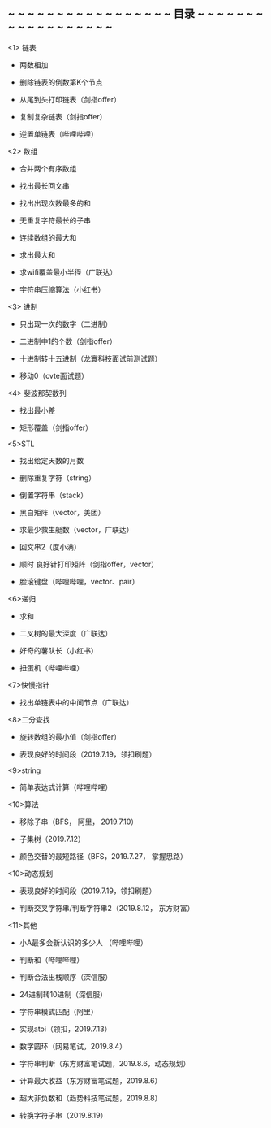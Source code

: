 
##  ~ ~ ~ ~ ~ ~ ~ ~ ~ ~ ~ ~ ~ ~ ~ ~ ~ 目录 ~ ~ ~ ~ ~ ~ ~ ~ ~ ~ ~ ~ ~ ~ ~ ~ ~ ~ ##
<1> 链表

* 两数相加

* 删除链表的倒数第K个节点

* 从尾到头打印链表（剑指offer）

* 复制复杂链表（剑指offer）

* 逆置单链表（哔哩哔哩）

<2> 数组

* 合并两个有序数组

* 找出最长回文串

* 找出出现次数最多的和

* 无重复字符最长的子串

* 连续数组的最大和

* 求出最大和

* 求wifi覆盖最小半径（广联达）

* 字符串压缩算法（小红书）

<3> 进制

* 只出现一次的数字（二进制）

* 二进制中1的个数（剑指offer）

* 十进制转十五进制（龙寰科技面试前测试题）

* 移动0（cvte面试题）

<4> 斐波那契数列

* 找出最小差

* 矩形覆盖（剑指offer）

<5>STL

* 找出给定天数的月数

* 删除重复字符（string）

* 倒置字符串（stack）

* 黑白矩阵（vector，美团）

* 求最少救生艇数（vector，广联达）

* 回文串2（度小满）

* 顺时 良好针打印矩阵（剑指offer，vector）

* 脸滚键盘（哔哩哔哩，vector、pair）

<6>递归

* 求和

* 二叉树的最大深度（广联达）

* 好奇的薯队长（小红书）

* 扭蛋机（哔哩哔哩）

<7>快慢指针

* 找出单链表中的中间节点（广联达）

<8>二分查找

* 旋转数组的最小值（剑指offer）

* 表现良好的时间段（2019.7.19，领扣刷题）

<9>string

* 简单表达式计算（哔哩哔哩）

<10>算法

* 移除子串（BFS， 阿里， 2019.7.10）

* 子集树（2019.7.12）

* 颜色交替的最短路径（BFS，2019.7.27， 掌握思路）

<10>动态规划

* 表现良好的时间段（2019.7.19，领扣刷题）

* 判断交叉字符串/判断字符串2（2019.8.12， 东方财富）

<11>其他

* 小A最多会新认识的多少人 （哔哩哔哩）

* 判断和（哔哩哔哩）

* 判断合法出栈顺序（深信服）

* 24进制转10进制（深信服）

* 字符串模式匹配（阿里）

* 实现atoi（领扣，2019.7.13）

* 数字圆环（网易笔试，2019.8.4）

* 字符串判断（东方财富笔试题，2019.8.6，动态规划）

* 计算最大收益（东方财富笔试题，2019.8.6）

* 超大非负数和（趋势科技笔试题，2019.8.8）

* 转换字符子串（2019.8.19）


